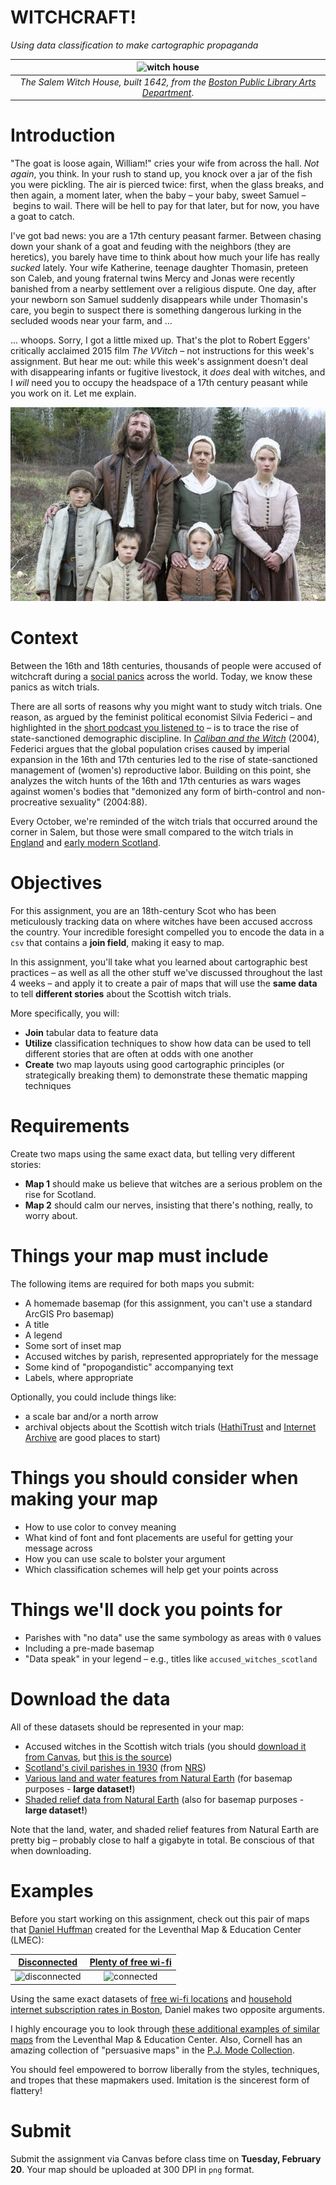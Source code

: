 # **WITCHCRAFT!**
*Using data classification to make cartographic propaganda*

| ![witch house](https://iiif.digitalcommonwealth.org/iiif/2/commonwealth:st74fc431/full/pct:25/0/bitonal.jpg) |
| :-: |
| *The Salem Witch House, built 1642, from the [Boston Public Library Arts Department](https://www.digitalcommonwealth.org/search/commonwealth:6d570w881)*. |

# **Introduction**

"The goat is loose again, William!" cries your wife from across the hall. *Not again*, you think. In your rush to stand up, you knock over a jar of the fish you were pickling. The air is pierced twice: first, when the glass breaks, and then again, a moment later, when the baby – your baby, sweet Samuel – begins to wail. There will be hell to pay for that later, but for now, you have a goat to catch.

I've got bad news: you are a 17th century peasant farmer. Between chasing down your shank of a goat and feuding with the neighbors (they are heretics), you barely have time to think about how much your life has really *sucked* lately. Your wife Katherine, teenage daughter Thomasin, preteen son Caleb, and young fraternal twins Mercy and Jonas were recently banished from a nearby settlement over a religious dispute. One day, after your newborn son Samuel suddenly disappears while under Thomasin's care, you begin to suspect there is something dangerous lurking in the secluded woods near your farm, and ...

... whoops. Sorry, I got a little mixed up. That's the plot to Robert Eggers' critically acclaimed 2015 film *The VVitch* – not instructions for this week's assignment. But hear me out: while this week's assignment doesn't deal with disappearing infants or fugitive livestock, it *does* deal with witches, and I *will* need you to occupy the headspace of a 17th century peasant while you work on it. Let me explain.

![family](images/image001.png)

# **Context**

Between the 16th and 18th centuries, thousands of people were accused of witchcraft during a [social panics](https://en.wikipedia.org/wiki/Social_panic) across the world. Today, we know these panics as witch trials.

There are all sorts of reasons why you might want to study witch trials. One reason, as argued by the feminist political economist Silvia Federici – and highlighted in the [short podcast you listened to](https://www.scientificamerican.com/podcast/episode/the-surprising-backstory-behind-witch-hunts-and-reproductive-labor/) – is to trace the rise of state-sanctioned demographic discipline. In *[Caliban and the Witch](https://www.akpress.org/calibanandthewitch.html)* (2004), Federici argues that the global population crises caused by imperial expansion in the 16th and 17th centuries led to the rise of state-sanctioned management of (women's) reproductive labor. Building on this point, she analyzes the witch hunts of the 16th and 17th centuries as wars wages against women's bodies that "demonized any form of birth-control and non-procreative sexuality" (2004:88).

Every October, we're reminded of the witch trials that occurred around the corner in Salem, but those were small compared to the witch trials in [England](https://en.wikipedia.org/wiki/Witch_trials_in_England) and [early modern Scotland](https://en.wikipedia.org/wiki/Witch_trials_in_early_modern_Scotland).

# **Objectives**

For this assignment, you are an 18th-century Scot who has been meticulously tracking data on where witches have been accused accross the country. Your incredible foresight compelled you to encode the data in a `csv` that contains a **join field**, making it easy to map.

In this assignment, you'll take what you learned about cartographic best practices – as well as all the other stuff we've discussed throughout the last 4 weeks – and apply it to create a pair of maps that will use the **same data** to tell **different stories** about the Scottish witch trials.

More specifically, you will:
* **Join** tabular data to feature data
* **Utilize** classification techniques to show how data can be used to tell different stories that are often at odds with one another
* **Create** two map layouts using good cartographic principles (or strategically breaking them) to demonstrate these thematic mapping techniques

# **Requirements**

Create two maps using the same exact data, but telling very different stories:
* **Map 1** should make us believe that witches are a serious problem on the rise for Scotland.
* **Map 2** should calm our nerves, insisting that there's nothing, really, to worry about.

# Things your map must include
The following items are required for both maps you submit:
* A homemade basemap (for this assignment, you can't use a standard ArcGIS Pro basemap)
* A title
* A legend
* Some sort of inset map
* Accused witches by parish, represented appropriately for the message
* Some kind of "propogandistic" accompanying text
* Labels, where appropriate

Optionally, you could include things like:
* a scale bar and/or a north arrow
* archival objects about the Scottish witch trials ([HathiTrust](https://www.hathitrust.org/) and [Internet Archive](https://archive.org/) are good places to start)

# Things you should consider when making your map
* How to use color to convey meaning
* What kind of font and font placements are useful for getting your message across
* How you can use scale to bolster your argument
* Which classification schemes will help get your points across

# Things we'll dock you points for
* Parishes with "no data" use the same symbology as areas with `0` values
* Including a pre-made basemap
* "Data speak" in your legend – e.g., titles like `accused_witches_scotland`

# Download the data

All of these datasets should be represented in your map:
* Accused witches in the Scottish witch trials (you should [download it from Canvas](https://witches.is.ed.ac.uk/resources/), but [this is the source](https://witches.is.ed.ac.uk/resources/))
* [Scotland's civil parishes in 1930](https://www.nrscotland.gov.uk/files/geography/products/CivilParish1930.zip) (from [NRS](https://www.nrscotland.gov.uk/statistics-and-data/geography/our-products/other-national-records-of-scotland-nrs-geographies-datasets/civil-parishes))
* [Various land and water features from Natural Earth](https://www.naturalearthdata.com/downloads/10m-physical-vectors/) (for basemap purposes - **large dataset!**)
* [Shaded relief data from Natural Earth](https://www.naturalearthdata.com/downloads/10m-raster-data/10m-natural-earth-2/) (also for basemap purposes - **large dataset!**)

Note that the land, water, and shaded relief features from Natural Earth are pretty big – probably close to half a gigabyte in total. Be conscious of that when downloading.

# **Examples**

Before you start working on this assignment, check out this pair of maps that [Daniel Huffman](https://somethingaboutmaps.wordpress.com/about/) created for the Leventhal Map & Education Center (LMEC):

| [Disconnected](https://collections.leventhalmap.org/search/commonwealth:3x817734d) | [Plenty of free wi-fi](https://collections.leventhalmap.org/search/commonwealth:3x817744n) |
| :-----------: | :--------------------: |
| ![disconnected](https://iiif.digitalcommonwealth.org/iiif/2/commonwealth:s4657c413/full/full/0/default.jpg)             | ![connected](https://iiif.digitalcommonwealth.org/iiif/2/commonwealth:3x8177423/full/full/0/default.jpg)                     |

Using the same exact datasets of [free wi-fi locations](https://data.leventhalmap.org/#/catalog/dkhq95eqi) and [household internet subscription rates in Boston](https://data.leventhalmap.org/#/catalog/dkhm2yhrb), Daniel makes two opposite arguments.

I highly encourage you to look through [these additional examples of similar maps](https://www.leventhalmap.org/digital-exhibitions/bending-lines/how-to-bend/data-stories/) from the Leventhal Map & Education Center. Also, Cornell has an amazing collection of "persuasive maps" in the [P.J. Mode Collection](https://digital.library.cornell.edu/catalog?f%5Bcollection_tesim%5D%5B%5D=Persuasive+Maps%3A+PJ+Mode+Collection&search_field=all_fields).

You should feel empowered to borrow liberally from the styles, techniques, and tropes that these mapmakers used. Imitation is the sincerest form of flattery!

# **Submit**

Submit the assignment via Canvas before class time on **Tuesday, February 20**. Your map should be uploaded at 300 DPI in `png` format.

<!-- ## It moves

Good design catches our attention, but it also tells a story. In Frank Chimero's *[The Shape of Design](https://shapeofdesignbook.com/)*, he writes:

> What is the marker of good design? It moves.

By "moves," Chimero does not mean that it needs to move literally. The thing can also be perfectly still, so long as it moves *you*. Of course, some good design does indeed move literally, as in the map above. This collaborative project, published by *High Country News*, investigates expropriated indigenous land in what's now known as the United States that was granted to universities through the Morrill Act in 1862. 

What makes maps different from other kinds of visual communication is their representation of place. When we see a map, we tend to place ourselves in it or on it or somewhere in relation to it. Imperfect though they may be for capturing the fine-grained, lived experiences of people in places, maps remain some of the best tools we have for the job.

This week, we focus on design. Good design is an important part of making good maps with strong arguments. And while the idea that something can be designed "well" or "good" – that is to say, aesthetically pleasing – is itself deeply subjective, there are, of course, general principles of cartographic design that you should know. This includes theoretical principles, such as...

* basic color theory
* figure-ground relationships
* data classification schemes
  
As well as technical skills and practical knowledge including...

* when & how to generalize data
* when to use a serif vs. sans-serif font
* labeling and text hierarchies
* strategies for titles and supporting text
* map layout

More often than not, you will want to follow these principles when representing spatial data – but just as importantly, you should be familiar with them so that you know when to bend them, break them, and replace them. -->
